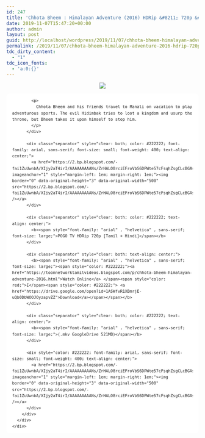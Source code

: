 ```yaml
---
id: 247
title: 'Chhota Bheem : Himalayan Adventure (2016) HDRip &#8211; 720p &#8211; [Tamil + Hindi] &#8211; x264 &#8211; 500MB'
date: 2019-11-07T15:47:20+00:00
author: admin
layout: post
guid: http://localhost/wordpress/2019/11/07/chhota-bheem-himalayan-adventure-2016-hdrip-720p-tamil-hindi-x264-500mb/
permalink: /2019/11/07/chhota-bheem-himalayan-adventure-2016-hdrip-720p-tamil-hindi-x264-500mb/
tdc_dirty_content:
  - "1"
tdc_icon_fonts:
  - 'a:0:{}'
---
```

<div dir="ltr" style="text-align: left;" trbidi="on">
  <div class="separator" style="clear: both; text-align: center;">
    <a href="https://1.bp.blogspot.com/-cLYhtbYGIdU/XIjwCJSMjzI/AAAAAAAAANg/OPKNdAkkDJwGThmFOrKNC9jlpdWAq1ANwCLcBGAs/s1600/MV5BYmIxNmVhZjMtZWVlNy00MGQwLWJjY2EtOGI3YWUxNmQ4YjM5XkEyXkFqcGdeQXVyNjY1MTg4Mzc{89079b63309851382655154139bbafeffe7049ba71bd5d4f772edf147b63b0e9}2540._V1_.jpg" imageanchor="1" style="margin-left: 1em; margin-right: 1em;"><img border="0" data-original-height="720" data-original-width="1280" src="https://1.bp.blogspot.com/-cLYhtbYGIdU/XIjwCJSMjzI/AAAAAAAAANg/OPKNdAkkDJwGThmFOrKNC9jlpdWAq1ANwCLcBGAs/s1600/MV5BYmIxNmVhZjMtZWVlNy00MGQwLWJjY2EtOGI3YWUxNmQ4YjM5XkEyXkFqcGdeQXVyNjY1MTg4Mzc{89079b63309851382655154139bbafeffe7049ba71bd5d4f772edf147b63b0e9}2540._V1_.jpg" /></a>
  </div>
  
  <div class="mod" data-hveid="CAUQAA" data-md="50" data-ved="2ahUKEwi0utDMiP_gAhUA63MBHRgCCusQkCkwD3oECAUQAA" lang="en-IN" style="-webkit-text-stroke-width: 0px; background-color: white; border-radius: 8px; clear: none; font-style: normal; font-variant-caps: normal; font-variant-ligatures: normal; letter-spacing: normal; line-height: 1.54; orphans: 2; padding-left: 15px; padding-right: 15px; padding-top: 0px; text-align: left; text-decoration-color: initial; text-decoration-style: initial; text-indent: 0px; text-transform: none; white-space: normal; widows: 2; word-spacing: 0px;">
    <div class="hb8SAc kno-fb-ctx" data-hveid="CAUQAQ" data-ved="2ahUKEwi0utDMiP_gAhUA63MBHRgCCusQziAoADAPegQIBRAB" style="margin: 13px 0px; overflow: hidden;">
      <div class="r-ieq52TQhU8Ds" jsl="$t t-oF0h478wPRI;$x 0;">
        <div class="kno-rdesc r-iIfn2fmnTUUs" data-rtid="iIfn2fmnTUUs" jsaction="sngtp:r.Eddvt4h-GI8;tp_btn:r.Eddvt4h-GI8" jsl="$t t-JgTEvN6zUII;$x 0;">
          <div style="color: #222222; font-family: arial, sans-serif; font-size: small; font-weight: 400;">
            <h3 class="bNg8Rb" style="clip: rect(1px, 1px, 1px, 1px); font-size: medium; font-weight: normal; height: 1px; margin: 0px; overflow: hidden; padding: 0px; position: absolute; white-space: nowrap; width: 1px; z-index: -1000;">
              Description
            </h3>
            
            <p>
              Chhota Bheem and his friends travel to Manali on vacation to play adventurous sports. The evil Hidimbak tries to loot a kingdom and usurp the throne, but Bheem takes it upon himself to stop him.
            </p>
          </div>
          
          <div class="separator" style="clear: both; color: #222222; font-family: arial, sans-serif; font-size: small; font-weight: 400; text-align: center;">
            <a href="https://2.bp.blogspot.com/-fai1ZuUwnbA/XIjy2aT4irI/AAAAAAAAANs/ZrHALO8rciEFroVbS6DPWte57cFsqhZsgCLcBGAs/s1600/torrborder.gif" imageanchor="1" style="margin-left: 1em; margin-right: 1em;"><img border="0" data-original-height="3" data-original-width="500" src="https://2.bp.blogspot.com/-fai1ZuUwnbA/XIjy2aT4irI/AAAAAAAAANs/ZrHALO8rciEFroVbS6DPWte57cFsqhZsgCLcBGAs/s1600/torrborder.gif" /></a>
          </div>
          
          <div class="separator" style="clear: both; color: #222222; text-align: center;">
            <b><span style="font-family: "arial" , "helvetica" , sans-serif; font-size: large;">POGO TV HDRip 720p [Tamil + Hindi]</span></b>
          </div>
          
          <div class="separator" style="clear: both; text-align: center;">
            <b><span style="font-family: "arial" , "helvetica" , sans-serif; font-size: large;"><span style="color: #222222;"><a href="https://toonnetworktamilvideos.blogspot.com/p/chhota-bheem-himalayan-adventure-2016.html">Watch Online</a> </span><span style="color: red;">I</span><span style="color: #222222;"> <a href="https://drive.google.com/open?id=1ASWfvR1XBmrjE-uQb0DbWOOJOyzapvZZ">Download</a></span></span></b>
          </div>
          
          <div class="separator" style="clear: both; color: #222222; text-align: center;">
            <b><span style="font-family: "arial" , "helvetica" , sans-serif; font-size: large;">(.mkv GoogleDrive 521MB)</span></b>
          </div>
          
          <div style="color: #222222; font-family: arial, sans-serif; font-size: small; font-weight: 400; text-align: center;">
            <a href="https://2.bp.blogspot.com/-fai1ZuUwnbA/XIjy2aT4irI/AAAAAAAAANs/ZrHALO8rciEFroVbS6DPWte57cFsqhZsgCLcBGAs/s1600/torrborder.gif" imageanchor="1" style="margin-left: 1em; margin-right: 1em;"><img border="0" data-original-height="3" data-original-width="500" src="https://2.bp.blogspot.com/-fai1ZuUwnbA/XIjy2aT4irI/AAAAAAAAANs/ZrHALO8rciEFroVbS6DPWte57cFsqhZsgCLcBGAs/s1600/torrborder.gif" /></a>
          </div>
        </div>
      </div>
    </div>
  </div>
</div>